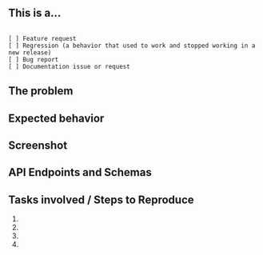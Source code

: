 ## This is a...
<!-- Check one of the following options with "x" -->
<pre><code>
[ ] Feature request
[ ] Regression (a behavior that used to work and stopped working in a new release)
[ ] Bug report  <!-- Please search GitHub for a similar issue or PR before submitting -->
[ ] Documentation issue or request
</code></pre>


## The problem
<!--
Briefly describe the issue you are experiencing (or the feature you want to see implemented on Syndesis).
+ For BUGS, tell us what you were trying to do and what happened instead.
+ For NEW FEATURES, describe the _User Persona_ demanding it and its use case.
-->

## Expected behavior
<!-- Describe what the desired behavior would be, enlistin gthe acceptance criteria. -->

## Screenshot
<!--
For features/bugs entailing a presentation layer, drag and drop a screenshot depicting the issue or supporting the UX narrative for the new functionality.
-->

## API Endpoints and Schemas
<!--
For features or bugfixes entailing data exchanges between the UI and the REST API,
enlist the different endpoints available and the payload/response schemas.
-->

## Tasks involved / Steps to Reproduce
<!--
Enlist all the acceptance criteria for new features or the steps required to reproduce the bug/regression reported.
-->
1. 
2.
3.
4.
